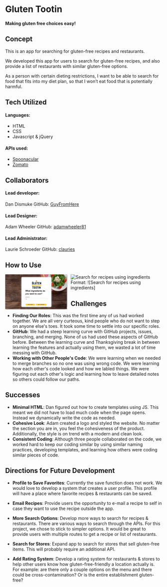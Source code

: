 # Gluten Tootin
#### Making gluten free choices easy!

## Concept
This is an app for searching for gluten-free recipes and restaurants.

We developed this app for users to search for gluten-free recipes, and also provide a list of restaurants with similar gluten-free options.

As a person with certain dieting restrictions, I want to be able to search for food that fits into my diet plan, so that I won’t eat food that is potentially harmful.


## Tech Utilized
#### Languages: 
* HTML
* CSS
* Javascript & jQuery

#### APIs used:
* [Spoonacular](https://spoonacular.com/food-api)
* [Zomato](https://developers.zomato.com/api/v2.1/)


## Collaborators
#### Lead developer: 
Dan Dismuke
GitHub: [GuyFromHere](https://github.com/GuyFromHere)
#### Lead Designer: 
Adam Wheeler
GitHub: [adamwheeler81](https://github.com/adamwheeler81)
#### Lead Administrator: 
Laurie Schroeder
GitHub: [clauries](https://github.com/clauries)

## How to Use
<img src="assets/images/Screenshot1-landing-page-start.png" alt="Landing Page" style="float: left; margin-right: 10px;" width="200"/>

![Search for recipes using ingredients](/assets/images/Screenshot2-landing-page-search-recipe)
Format: ![Search for recipes using ingredients]

## Challenges
* **Finding Our Roles**: This was the first time any of us had worked together. We are all very curteous, kind people who do not want to step on anyone else's toes. It took some time to settle into our specific roles. 
* **GitHub**: We had a steep learning curve with GitHub projects, issues, branching, and merging. None of us had used these aspects of GitHub before. Between the learning curve and Thanksgiving break in between learning the features and actually using them, we wasted a lot of time messing with GitHub. 
* **Working with Other People's Code**: We were learning when we needed to merge branches so no one was using wrong code. We were learning how each other's code looked and how we labled things. We were figuring out each other's logic and learning how to leave detailed notes so others could follow our paths. 


## Successes
* **Minimal HTML**: Dan figured out how to create templates using JS. This meant we did not have to load much code when the page opens. Instead we dynamically write the code as needed. 
* **Cohesive Look**: Adam created a logo and styled the website. No matter the section you are in, you feel the cohesiveness of the product. Additionally, the style is on trend with a modern and clean look.
* **Consistent Coding**: Although three people collaborated on the code, we worked hard to keep our coding similar by using similar naming practices, developing templates, and learning how others were coding similar pieces of code.


## Directions for Future Development
* **Profile to Save Favorites**: Currently the save function does not work. We would love to develop a system that creates a user profile. This profile will have a place where favorite recipes & restaurants can be saved. 

* **Email Recipes**: Provide users the opportunity to e-mail a recipe to self in case they want to use the recipe outside the app. 

* **More Search Options**: Develop more ways to search for recipes & restaurants. There are various ways to search through the APIs. For this project, we chose to stick to simpler options. It would be great to provide users with multiple routes to get a recipe or list of restaurants.

* **Search for Stores**: Expand app to search for stores that sell gluten-free items. This will probably require an additional API.

* **Add Rating System**: Develop a rating system for restaurants & stores to help other users know how gluten-free-friendly a location actually is. For example: are there only a couple options on the menu and there could be cross-contamination? Or is the entire establishment gluten-free?

